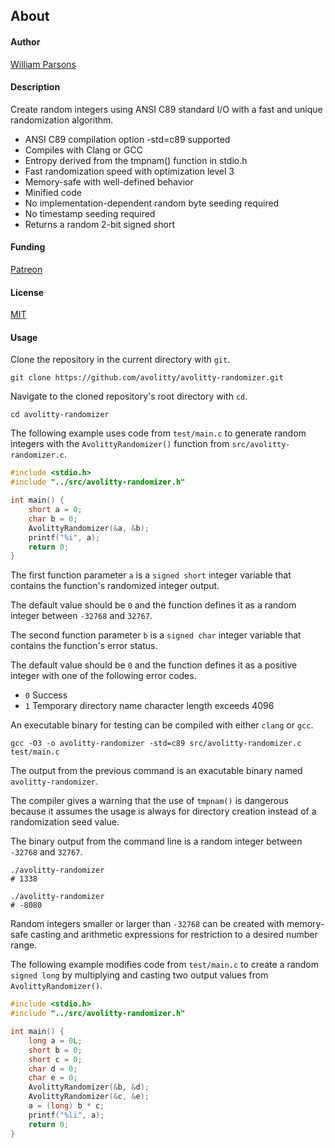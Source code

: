 ## About

#### Author
[William Parsons](avolitty@gmail.com)

#### Description
Create random integers using ANSI C89 standard I/O with a fast and unique randomization algorithm.

- ANSI C89 compilation option -std=c89 supported
- Compiles with Clang or GCC
- Entropy derived from the tmpnam() function in stdio.h
- Fast randomization speed with optimization level 3
- Memory-safe with well-defined behavior
- Minified code
- No implementation-dependent random byte seeding required
- No timestamp seeding required
- Returns a random 2-bit signed short

#### Funding
[Patreon](https://www.patreon.com/avolitty)

#### License
[MIT](https://github.com/avolitty/avolitty-randomizer/blob/main/LICENSE)

#### Usage
Clone the repository in the current directory with `git`.

``` console
git clone https://github.com/avolitty/avolitty-randomizer.git
```

Navigate to the cloned repository's root directory with `cd`.

``` console
cd avolitty-randomizer
```

The following example uses code from `test/main.c` to generate random integers with the `AvolittyRandomizer()` function from `src/avolitty-randomizer.c`.

``` c
#include <stdio.h>
#include "../src/avolitty-randomizer.h"

int main() {
	short a = 0;
	char b = 0;
	AvolittyRandomizer(&a, &b);
	printf("%i", a);
	return 0;
}
```

The first function parameter `a` is a `signed short` integer variable that contains the function's randomized integer output.

The default value should be `0` and the function defines it as a random integer between `-32768` and `32767`.

The second function parameter `b` is a `signed char` integer variable that contains the function's error status.

The default value should be `0` and the function defines it as a positive integer with one of the following error codes.

- `0` Success
- `1` Temporary directory name character length exceeds 4096

An executable binary for testing can be compiled with either `clang` or `gcc`.

``` console
gcc -O3 -o avolitty-randomizer -std=c89 src/avolitty-randomizer.c test/main.c
```

The output from the previous command is an exacutable binary named `avolitty-randomizer`.

The compiler gives a warning that the use of `tmpnam()` is dangerous because it assumes the usage is always for directory creation instead of a randomization seed value.

The binary output from the command line is a random integer between `-32768` and `32767`.

``` console
./avolitty-randomizer
# 1338

./avolitty-randomizer
# -8080
```

Random integers smaller or larger than `-32768` can be created with memory-safe casting and arithmetic expressions for restriction to a desired number range.

The following example modifies code from `test/main.c` to create a random `signed long` by multiplying and casting two output values from `AvolittyRandomizer()`.

``` c
#include <stdio.h>
#include "../src/avolitty-randomizer.h"

int main() {
	long a = 0L;
	short b = 0;
	short c = 0;
	char d = 0;
	char e = 0;
	AvolittyRandomizer(&b, &d);
	AvolittyRandomizer(&c, &e);
	a = (long) b * c;
	printf("%li", a);
	return 0;
}
```
